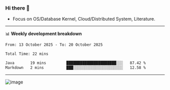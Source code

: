 ### Hi there 👋
<!-- * Daily Meditation via Leetcode/Competitive-Programming. -->
* Focus on OS/Database Kernel, Cloud/Distributed System, Literature.

-------

📊 **Weekly development breakdown**
<!--START_SECTION:waka-->

```txt
From: 13 October 2025 - To: 20 October 2025

Total Time: 22 mins

Java       19 mins         ██████████████████████░░░   87.42 %
Markdown   2 mins          ███░░░░░░░░░░░░░░░░░░░░░░   12.58 %
```

<!--END_SECTION:waka-->

-------

<!-- [![Leetcode Stats](https://leetcard.jacoblin.cool/hzhang413?font=Fira+Mono)](https://leetcode.com/fxrc) -->
![image](./cyberpunk-ghost-in-the-shell.gif)
<!--![image](./gis-archive.png)-->
